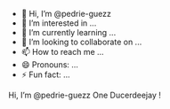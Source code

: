 - 👋 Hi, I’m @pedrie-guezz
- 👀 I’m interested in ...
- 🌱 I’m currently learning ...
- 💞️ I’m looking to collaborate on ...
- 📫 How to reach me ...
- 😄 Pronouns: ...
- ⚡ Fun fact: ...

<!---
pedrie-guezz/pedrie-guezz is a ✨ special ✨ repository because its `README.md` (this file) appears on your GitHub profile.
You can click the Preview link to take a look at your changes.
---> Hi, I’m @pedrie-guezz One Ducerdeejay !
